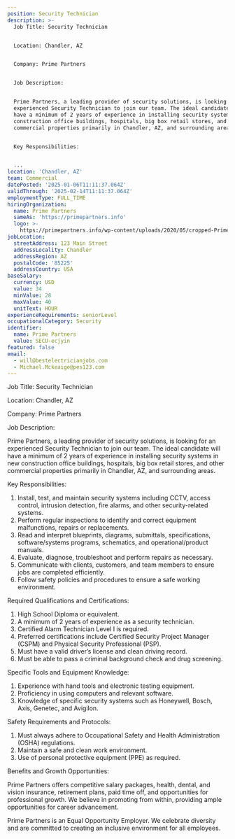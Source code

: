 ```yaml
---
position: Security Technician
description: >-
  Job Title: Security Technician


  Location: Chandler, AZ


  Company: Prime Partners


  Job Description:


  Prime Partners, a leading provider of security solutions, is looking for an
  experienced Security Technician to join our team. The ideal candidate will
  have a minimum of 2 years of experience in installing security systems in new
  construction office buildings, hospitals, big box retail stores, and other
  commercial properties primarily in Chandler, AZ, and surrounding areas. 


  Key Responsibilities:


  ...
location: 'Chandler, AZ'
team: Commercial
datePosted: '2025-01-06T11:11:37.064Z'
validThrough: '2025-02-14T11:11:37.064Z'
employmentType: FULL_TIME
hiringOrganization:
  name: Prime Partners
  sameAs: 'https://primepartners.info'
  logo: >-
    https://primepartners.info/wp-content/uploads/2020/05/cropped-Prime-Partners-Logo-NO-BG-1-1.png
jobLocation:
  streetAddress: 123 Main Street
  addressLocality: Chandler
  addressRegion: AZ
  postalCode: '85225'
  addressCountry: USA
baseSalary:
  currency: USD
  value: 34
  minValue: 28
  maxValue: 40
  unitText: HOUR
experienceRequirements: seniorLevel
occupationalCategory: Security
identifier:
  name: Prime Partners
  value: SECU-ecjyin
featured: false
email:
  - will@bestelectricianjobs.com
  - Michael.Mckeaige@pes123.com
---
```




Job Title: Security Technician

Location: Chandler, AZ

Company: Prime Partners

Job Description:

Prime Partners, a leading provider of security solutions, is looking for an experienced Security Technician to join our team. The ideal candidate will have a minimum of 2 years of experience in installing security systems in new construction office buildings, hospitals, big box retail stores, and other commercial properties primarily in Chandler, AZ, and surrounding areas. 

Key Responsibilities:

1. Install, test, and maintain security systems including CCTV, access control, intrusion detection, fire alarms, and other security-related systems.
2. Perform regular inspections to identify and correct equipment malfunctions, repairs or replacements.
3. Read and interpret blueprints, diagrams, submittals, specifications, software/systems programs, schematics, and operational/product manuals.
4. Evaluate, diagnose, troubleshoot and perform repairs as necessary.
5. Communicate with clients, customers, and team members to ensure jobs are completed efficiently.
6. Follow safety policies and procedures to ensure a safe working environment.

Required Qualifications and Certifications:

1. High School Diploma or equivalent. 
2. A minimum of 2 years of experience as a security technician.
3. Certified Alarm Technician Level I is required.
4. Preferred certifications include Certified Security Project Manager (CSPM) and Physical Security Professional (PSP).
5. Must have a valid driver’s license and clean driving record.
6. Must be able to pass a criminal background check and drug screening.

Specific Tools and Equipment Knowledge:

1. Experience with hand tools and electronic testing equipment.
2. Proficiency in using computers and relevant software.
3. Knowledge of specific security systems such as Honeywell, Bosch, Axis, Genetec, and Avigilon.

Safety Requirements and Protocols:

1. Must always adhere to Occupational Safety and Health Administration (OSHA) regulations.
2. Maintain a safe and clean work environment.
3. Use of personal protective equipment (PPE) as required.

Benefits and Growth Opportunities:

Prime Partners offers competitive salary packages, health, dental, and vision insurance, retirement plans, paid time off, and opportunities for professional growth. We believe in promoting from within, providing ample opportunities for career advancement.

Prime Partners is an Equal Opportunity Employer. We celebrate diversity and are committed to creating an inclusive environment for all employees.
